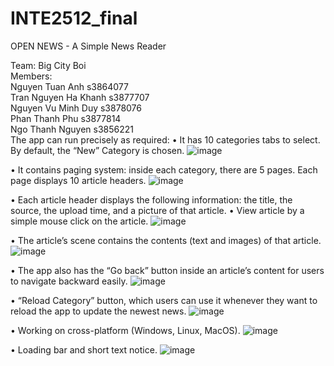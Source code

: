 # INTE2512_final
OPEN NEWS - A Simple News Reader

Team: Big City Boi  
Members:  
Nguyen Tuan Anh s3864077  
Tran Nguyen Ha Khanh s3877707  
Nguyen Vu Minh Duy s3878076  
Phan Thanh Phu s3877814  
Ngo Thanh Nguyen s3856221  
The app can run precisely as required:
•	It has 10 categories tabs to select. By default, the “New” Category is chosen. 
![image](https://user-images.githubusercontent.com/67695658/178662492-3c4aadf9-554f-4e5c-8ad4-72a29f09188d.png)

•	It contains paging system: inside each category, there are 5 pages. Each page displays 10 article headers.
 ![image](https://user-images.githubusercontent.com/67695658/178662501-d939576f-0302-42b4-bc79-342f75f6b1d7.png)

•	Each article header displays the following information: the title, the source, the upload time, and a picture of that article. 
•	View article by a simple mouse click on the article.
 ![image](https://user-images.githubusercontent.com/67695658/178662513-dad3a41e-c223-4c30-9ca6-235ba46860f5.png)

•	The article’s scene contains the contents (text and images) of that article.
 ![image](https://user-images.githubusercontent.com/67695658/178662522-f83e9275-8bdd-456d-b991-2d29f647b20c.png)

•	The app also has the “Go back” button inside an article’s content for users to navigate backward easily.
 ![image](https://user-images.githubusercontent.com/67695658/178662534-4b4d1c6a-38ba-42d7-b8cb-4674c79df340.png)

•	“Reload Category” button, which users can use it whenever they want to reload the app to update the newest news.
 ![image](https://user-images.githubusercontent.com/67695658/178662552-c6730425-cb57-46a6-b5f6-54fda89c65c5.png)

•	Working on cross-platform (Windows, Linux, MacOS).
 ![image](https://user-images.githubusercontent.com/67695658/178662560-3c49ac5c-fefa-4f97-a06e-e9f2c76ca9cd.png)


•	Loading bar and short text notice.
 ![image](https://user-images.githubusercontent.com/67695658/178662568-9dc29104-e769-405e-aae0-0687a1aae35d.png)

